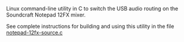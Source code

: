 Linux command-line utility in C to switch the USB audio routing on the Soundcraft Notepad 12FX mixer.

See complete instructions for building and using this utility in the file [notepad-12fx-source.c](https://github.com/TiltedPlacitan/SoundcraftNotepad12FX/blob/main/notepad-12fx-source.c)
